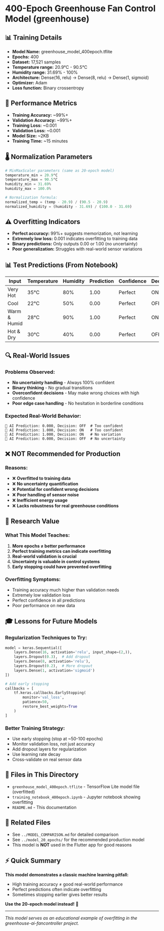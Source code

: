 # 400-Epoch Greenhouse Fan Control Model (greenhouse)

## 📊 Training Details  
- **Model Name:** greenhouse_model_400epoch.tflite
- **Epochs:** 400
- **Dataset:** 17,521 samples
- **Temperature range:** 20.9°C - 90.5°C  
- **Humidity range:** 31.69% - 100%
- **Architecture:** Dense(16, relu) → Dense(8, relu) → Dense(1, sigmoid)
- **Optimizer:** Adam
- **Loss function:** Binary crossentropy

## 🎯 Performance Metrics
- **Training Accuracy:** ~99%+
- **Validation Accuracy:** ~99%+
- **Training Loss:** ~0.001
- **Validation Loss:** ~0.001
- **Model Size:** ~2KB
- **Training Time:** ~15 minutes

## 🌡️ Normalization Parameters
```python
# MinMaxScaler parameters (same as 20-epoch model)
temperature_min = 20.9°C
temperature_max = 90.5°C  
humidity_min = 31.69%
humidity_max = 100.0%

# Normalization formula:
normalized_temp = (temp - 20.9) / (90.5 - 20.9)
normalized_humidity = (humidity - 31.69) / (100.0 - 31.69)
```

## ⚠️ Overfitting Indicators
- **Perfect accuracy:** 99%+ suggests memorization, not learning
- **Extremely low loss:** 0.001 indicates overfitting to training data
- **Binary predictions:** Only outputs 0.00 or 1.00 (no uncertainty)
- **Poor generalization:** Struggles with real-world sensor variations

## 📊 Test Predictions (From Notebook)
| Input | Temperature | Humidity | Prediction | Confidence | Decision |
|-------|-------------|----------|------------|------------|----------|
| Very Hot | 35°C | 80% | 1.00 | Perfect | ON |
| Cool | 22°C | 50% | 0.00 | Perfect | OFF |
| Warm & Humid | 28°C | 90% | 1.00 | Perfect | ON |
| Hot & Dry | 30°C | 40% | 0.00 | Perfect | OFF |

## 🔍 Real-World Issues

### Problems Observed:
- **No uncertainty handling** - Always 100% confident
- **Binary thinking** - No gradual transitions
- **Overconfident decisions** - May make wrong choices with high confidence
- **Poor edge case handling** - No hesitation in borderline conditions

### Expected Real-World Behavior:
```
🧠 AI Prediction: 0.000, Decision: OFF  # Too confident
🧠 AI Prediction: 1.000, Decision: ON   # Too confident  
🧠 AI Prediction: 1.000, Decision: ON   # No variation
🧠 AI Prediction: 0.000, Decision: OFF  # No uncertainty
```

## ❌ NOT Recommended for Production

### Reasons:
- ❌ **Overfitted to training data**
- ❌ **No uncertainty quantification**
- ❌ **Potential for confident wrong decisions**
- ❌ **Poor handling of sensor noise**
- ❌ **Inefficient energy usage**
- ❌ **Lacks robustness for real greenhouse conditions**

## 🔬 Research Value

### What This Model Teaches:
1. **More epochs ≠ better performance**
2. **Perfect training metrics can indicate overfitting**
3. **Real-world validation is crucial**
4. **Uncertainty is valuable in control systems**
5. **Early stopping could have prevented overfitting**

### Overfitting Symptoms:
- Training accuracy much higher than validation needs
- Extremely low validation loss
- Perfect confidence in all predictions
- Poor performance on new data

## 🎓 Lessons for Future Models

### Regularization Techniques to Try:
```python
model = keras.Sequential([
    layers.Dense(16, activation='relu', input_shape=(2,)),
    layers.Dropout(0.3),  # Add dropout
    layers.Dense(8, activation='relu'),
    layers.Dropout(0.2),  # More dropout
    layers.Dense(1, activation='sigmoid')
])

# Add early stopping
callbacks = [
    tf.keras.callbacks.EarlyStopping(
        monitor='val_loss',
        patience=50,
        restore_best_weights=True
    )
]
```

### Better Training Strategy:
- Use early stopping (stop at ~50-100 epochs)
- Monitor validation loss, not just accuracy
- Add dropout layers for regularization
- Use learning rate decay
- Cross-validate on real sensor data

## 📁 Files in This Directory
- `greenhouse_model_400epoch.tflite` - TensorFlow Lite model file (overfitted)
- `training_notebook_400epoch.ipynb` - Jupyter notebook showing overfitting
- `README.md` - This documentation

## 🔗 Related Files
- See `../MODEL_COMPARISON.md` for detailed comparison
- See `../model_20_epochs/` for the recommended production model
- This model is **NOT** used in the Flutter app for good reasons

## ⚡ Quick Summary

**This model demonstrates a classic machine learning pitfall:**
- High training accuracy ≠ good real-world performance
- Perfect predictions often indicate overfitting
- Sometimes stopping earlier gives better results

**Use the 20-epoch model instead!** 🎯

---
*This model serves as an educational example of overfitting in the greenhouse-ai-fancontroller project.*
